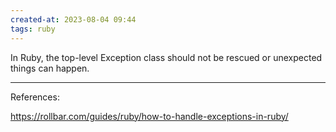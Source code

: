 ```yaml
---
created-at: 2023-08-04 09:44
tags: ruby
---
```


In Ruby, the top-level Exception class should not be rescued or unexpected things can happen. 

---
References:

https://rollbar.com/guides/ruby/how-to-handle-exceptions-in-ruby/
